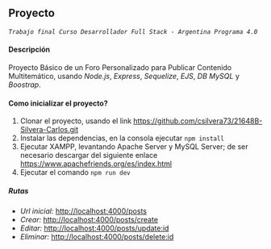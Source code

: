 ## Proyecto
*`Trabajo final Curso Desarrollador Full Stack - Argentina Programa 4.0`*

#### Descripción
Proyecto Básico de un Foro Personalizado para Publicar Contenido Multitemático, usando *Node.js*, *Express*, *Sequelize*, *EJS*, *DB MySQL* y *Boostrap*.

#### Como inicializar el proyecto?

1. Clonar el proyecto, usando el link <https://github.com/csilvera73/21648B-Silvera-Carlos.git>
2. Instalar las dependencias, en la consola ejecutar ``npm install``
3. Ejecutar XAMPP, levantando Apache Server y MySQL Server; de ser necesario descargar del siguiente enlace <https://www.apachefriends.org/es/index.html>
4. Ejecutar el comando ``npm run dev``

##### Rutas

+ *Url inicial:* <http://localhost:4000/posts>
+ *Crear:* <http://localhost:4000/posts/create>
+ *Editar:* <http://localhost:4000/posts/update:id>
+ *Eliminar:* <http://localhost:4000/posts/delete:id>



